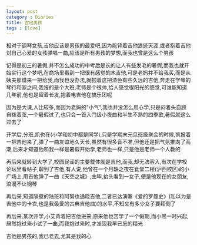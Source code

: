 ```yaml
---
layout: post
category : Diaries
title: 吉他男孩
tags : [love]
---
```



相对于钢琴女孩,吉他应该是男孩的最爱吧,因为能背着吉他浪迹天涯,或者抱着吉他对自己心爱的女孩弹唱一曲,应该是所有男孩的梦想,而我也曾是这么个男孩

记得是初三的暑假,并不怎么成功的中考后是长的让人有些发毛的暑假,而我也就开始实行这个梦吧,在商场里看到一把很有感觉的木吉他,可是老妈并不给我买,而是从姨夫那借来一把给我,而我也没办法,就抱着这把漆色有些久远的吉他,奔走在学琴的琴行和家之间,我报的是个大班,老师是个很帅,给人感觉很阳光的感觉,可谁能知道几年前,他也是留着长发,抱着电吉他在搞乐团呢

因为是大课,人比较多,而因为老妈的"小气",我也并没怎么用心学,只是闷着头自顾自拨着弦,一个暑假过了,也只会一首入门级小夜曲和半生不熟的四季歌,暑假就这么过去了

开学后,分班,凯也在(小学和初中都是同学),只是学期末元旦班级聚会的时候,凯报着一把吉他来了,弹了一曲友谊地久天长,虽然有很多音不准,但他还是把气氛推向了高潮,后来才知道他和我一样是暑假开始学,老师也一样,只是他是老师一个人教的

再后来就转到大学了,校园民谣的主要载体就是吉他,而我,却无法容入,有次在学校论坛里看帖子,聊到了吉他,有人说,他曾在一个月缺之夜在食堂二楼(沪西校区)的小广场上,用吉他弹了一曲《天空之城》,曲毕,抬头看到一女子,便是他现在的女朋友,浪漫不让钢琴

再后来,知道隔壁的陆班和阿努也通晓吉他,二者已达演奏《爱的罗曼史》(私以为是吉他中的卡农,也是我最爱的古典吉他曲)的水平,不知又有多少女子要拜倒了

再后来,某次开学,小艾背着把吉他进来,原来他也苦学了一个假期,而小黑一时兴起,居然抱过来小试了一曲,而我抱过来时,才发现我早已忘的精光

吉他是男孩的,我已老去,尤其是我的心